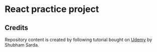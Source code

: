 # React practice project

## Credits

Repository content is created by following tutorial bought on [Udemy](https://www.udemy.com/course/django-rest-framework) by Shubham Sarda.